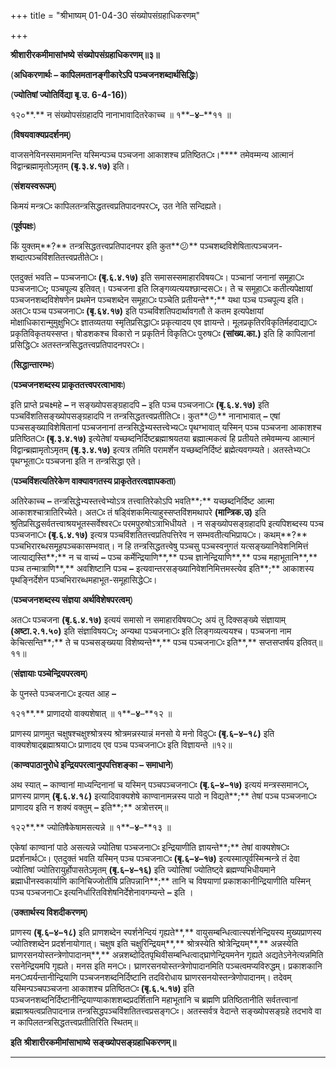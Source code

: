 +++
title = "श्रीभाष्यम् 01-04-30 संख्योपसंग्रहाधिकरणम्"

+++
<div claऽऽ="elementor-widget-container">

**श्रीशारीरकमीमासांभष्ये** **संख्योपसंग्रहाधिकरणम्॥३॥**

(**अधिकरणार्थः – कापिलमतानङ्गीकारेऽपि पञ्चजनशब्दार्थसिद्धिः**)

(**ज्योतिषां ज्योतिर्विद्या बृ.उ. 6-4-16)**)

१२०**.** न संख्योपसंग्रहादपि नानाभावादितरेकाच्च ॥ १**–**४**–**११ ॥

(**विषयवाक्यप्रदर्शनम्**)

वाजसनेयिनस्समामनन्ति यस्मिन्पञ्च पञ्चजना आकाशश्च प्रतिष्ठित**ः**।**** तमेवम्मन्य आत्मानं विद्वान्ब्रह्मामृतोऽमृतम् **(**बृ**.**३**.**४**.**१७**)** इति।

(**संशयस्वरूपम्**)

किमयं मन्त्र**ः** कापिलतन्त्रसिद्धतत्त्वप्रतिपादनपर**ः,** उत नेति सन्दिह्यते।

(**पूर्वपक्षः**)

किं युक्तम्**?** तन्त्रसिद्धतत्त्वप्रतिपादनपर इति कुत**😕** पञ्चशब्दविशेषितात्पञ्चजन-शब्दात्पञ्चविंशतितत्त्वप्रतीते**ः**।

एतदुक्तं भवति **–** पञ्चजना**ः** **(**बृ**.**६**.**४**.**१७**)** इति समासस्समाहारविषय**ः**। पञ्चानां जनानां समूहा**ः** पञ्चजना**ः;** पञ्चपूल्य इतिवत्। पञ्चजना इति लिङ्गव्यत्ययश्छान्दस**ः**। ते च समूहा**ः** कतीत्यपेक्षायां पञ्चजनशब्दविशेषणेन प्रथमेन पञ्चशब्देन समूहा**ः** पञ्चेति प्रतीयन्ते**;** यथा पञ्च पञ्चपूल्य इति। अत**ः** पञ्च पञ्चजना**ः** **(**बृ**.**६४**.**१७**)** इति पञ्चविंशतिपदार्थावगतौ ते कतम इत्यपेक्षायां मोक्षाधिकारान्मुमुक्षुभि**ः** ज्ञातव्यतया स्मृतिप्रसिद्धा**ः** प्रकृत्यादय एव ज्ञायन्ते। मूलप्रकृतिरविकृतिर्महदाद्या**ः** प्रकृतिविकृतयस्सप्त। षोडशकश्च विकारो न प्रकृतिर्न विकृति**ः** पुरुष**ः** **(**सांख्य**.**का**.)** इति हि कापिलानां प्रसिद्धि**ः** अतस्तन्त्रसिद्धतत्त्वप्रतिपादनपर**ः**।

(**सिद्धान्तारम्भः**)

(**पञ्चजनशब्दस्य प्राकृततत्त्वपरत्वाभावः**)

इति प्राप्ते प्रचक्ष्महे **–** न सङ्ख्योपसङ्ग्रहादपि **–** इति पञ्च पञ्चजना**ः** **(**बृ**.**६**.**४**.**१७**)** इति पञ्चविंशतिसङ्ख्योपसङ्ग्रहादपि न तन्त्रसिद्धतत्त्वप्रतीति**ः**। कुत**😕** नानाभावात् **–** एषां पञ्चसङ्ख्याविशेषितानां पञ्चजनानां तन्त्रसिद्धेभ्यस्तत्त्वेभ्य**ः** पृथग्भावात् यस्मिन् पञ्च पञ्चजना आकाशश्च प्रतिष्ठित**ः** **(**बृ**.**३**.**४**.**१७**)** इत्येतेषां यच्छब्दनिर्दिष्टब्रह्माश्रयतया ब्रह्मात्मकत्वं हि प्रतीयते तमेवम्मन्य आत्मानं विद्वान्ब्रह्मामृतोऽमृतम् **(**बृ**.**३**.**४**.**१७**)** इत्यत्र तमिति परामर्शेन यच्छब्दनिर्दिष्टं ब्रह्मेत्यवगम्यते। अतस्तेभ्य**ः** पृथग्भूता**ः** पञ्चजना इति न तन्त्रसिद्धा एते।

(**पञ्चविंशत्यतिरेकेण वाक्यावगतस्य प्राकृतेतरत्वज्ञापकता**)

अतिरेकाच्च **–** तन्त्रसिद्धेभ्यस्तत्त्वेभ्योऽत्र तत्त्वातिरेकोऽपि भवति**;** यच्छब्दनिर्दिष्ट आत्मा आकाशश्चात्रातिरिच्येते। अत**ः** तं षड्विंशकमित्याहुस्सप्तविंशमथापरे **(**मान्त्रिक**.**उ**)** इति श्रुतिप्रसिद्धसर्वतत्त्वाश्रयभूतस्सर्वेश्वर**ः** परमपुरुषोऽत्राभिधीयते । न सङ्ख्योपसङ्ग्रहादपि इत्यपिशब्दस्य पञ्च पञ्चजना**ः** **(**बृ**.**६**.**४**.**१७**)** इत्यत्र पञ्चविंशतितत्त्वप्रतिपत्तिरेव न सम्भवतीत्यभिप्राय**ः**। कथम्**?** पञ्चभिरारब्धसमूहपञ्चकासम्भवात्। न हि तन्त्रसिद्धतत्त्वेषु पञ्चसु पञ्चस्वनुगतं यत्सङ्ख्यानिवेशनिमित्तं जात्याद्यस्ति**;** न च वाच्यं **–** पञ्च कर्मेन्द्रियाणि**,** पञ्च ज्ञानेन्द्रियाणि**,** पञ्च महाभूतानि**,** पञ्च तन्मात्राणि**,** अवशिष्टानि पञ्च **–** इत्यवान्तरसङ्ख्यानिवेशनिमित्तमस्त्येव इति**;** आकाशस्य पृथङ्निर्देशेन पञ्चभिरारब्धमहाभूत-समूहासिद्धे**ः**।

(**पञ्चजनशब्दस्य संज्ञया अर्थविशेषपरत्वम्**)

अत**ः** पञ्चजना **(**बृ**.**६**.**४**.**१७**)** इत्ययं समासो न समाहारविषय**ः;** अयं तु दिक्सङ्ख्ये संज्ञायाम् **(**अष्टा**.**२**.**१**.**५०**)** इति संज्ञाविषय**ः;** अन्यथा पञ्चजना**ः** इति लिङ्गव्यत्ययश्च। पञ्चजना नाम केचित्सन्ति**;** ते च पञ्चसङ्ख्यया विशेष्यन्ते**,** पञ्च पञ्चजना**ः** इति**,** सप्तसप्तर्षय इतिवत्॥११॥

(**संज्ञायाः पञ्चेन्द्रियपरत्वम्**)

के पुनस्ते पञ्चजना**ः** इत्यत आह **–**

१२१**.** प्राणादयो वाक्यशेषात् ॥ १**–**४**–**१२ ॥

प्राणस्य प्राणमुत चक्षुषश्चक्षुश्श्रोत्रस्य श्रोत्रमन्नस्यान्नं मनसो ये मनो विदु**ः** **(**बृ**.**६**–**४**–**१८**)** इति वाक्यशेषाद्ब्रह्माश्रया**ः** प्राणादय एव पञ्च पञ्चजना**ः** इति विज्ञायन्ते ॥१२॥

(**काण्वपाठानुरोधे इन्द्रियपरत्वानुपपत्तिशङ्का – समाधाने**)

अथ स्यात् **–** काण्वानां माध्यन्दिनानां च यस्मिन् पञ्चपञ्चजना**ः** **(**बृ**.**६**–**४**–**१७**)** इत्ययं मन्त्रस्समान**ः,** प्राणस्य प्राणम् **(**बृ**.**६**.**४**.**१८**)** इत्यादिवाक्यशेषे काण्वानामन्नस्य पाठो न विद्यते**;** तेषां पञ्च पञ्चजना**ः** प्राणादय इति न शक्यं वक्तुम् **–** इति**;** अत्रोत्तरम्॥

१२२**.** ज्योतिषैकेषामसत्यन्ने ॥ १**–**४**–**१३ ॥

एकेषां काण्वानां पाठे असत्यन्ने ज्योतिषा पञ्चजना**ः** इन्द्रियाणीति ज्ञायन्ते**;** तेषां वाक्यशेष**ः** प्रदर्शनार्थ**ः**। एतदुक्तं भवति यस्मिन् पञ्च पञ्चजना**ः** **(**बृ**.**६**–**४**–**१७**)** इत्यस्मात्पूर्वस्मिन्मन्त्रे तं देवा ज्योतिषां ज्योतिरायुर्होपासतेऽमृतम् **(**बृ**.**६**–**४**–**१६**)** इति ज्योतिषां ज्योतिष्ट्वे ब्रह्मण्यभिधीयमाने ब्रह्माधीनस्वकार्याणि कानिचिज्जोतींषि प्रतिपन्नानि**;** तानि च विषयाणां प्रकाशकानीन्द्रियाणीति यस्मिन् पञ्च पञ्चजना**ः** इत्यनिर्धारितविशेषनिर्देशेनावगम्यन्ते **–** इति ।

(**उक्तार्थस्य विशदीकरणम्**)

प्राणस्य **(**बृ**.**६**–**४**–**१८**)** इति प्राणशब्देन स्पर्शनेन्दियं गृह्यते**,** वायुसम्बन्धित्वात्स्पर्शनेन्द्रियस्य मुख्यप्राणस्य ज्योतिश्शब्देन प्रदर्शनायोगात्। चक्षुष इति चक्षुरिन्द्रियम्**,** श्रोत्रस्येति श्रोत्रेन्द्रियम्**,** अन्नस्येति घ्राणरसनयोस्तन्त्रेणोपादानम्**,** अन्नशब्दोदितपृथिवीसम्बन्धित्वाद्घ्राणेन्द्रियमनेन गृह्यते अद्यतेऽनेनेत्यन्नमिति रसनेन्द्रियमपि गृह्यते। मनस इति मन**ः**। घ्राणरसनयोस्तन्त्रेणोपादानमिति पञ्चत्वमप्यविरुद्धम्। प्रकाशकानि मन**ः**पर्यन्तानीन्द्रियाणि पञ्चजनशब्दनिर्दिष्टानि तदविरोधाय घ्राणरसनयोस्तन्त्रेणोपादानम्। तदेवम् यस्मिन्पञ्चपञ्चजना आकाशश्च प्रतिष्ठित**ः** **(**बृ**.**६**.**५**.**१७**)** इति पञ्चजनशब्दनिर्दिष्टानीन्द्रियाण्याकाशशब्दप्रदर्शितानि महाभूतानि च ब्रह्मणि प्रतिष्ठितानीति सर्वतत्त्वानां ब्रह्माश्रयत्वप्रतिपादनान्न तन्त्रसिद्धपञ्चविंशतितत्त्वप्रसङ्ग**ः**। अतस्सर्वत्र वेदान्ते सङ्ख्योपसङ्ग्रहे तदभावे वा न कापिलतन्त्रसिद्धतत्त्वप्रतीतिरिति स्थितम्॥

**इति** **श्रीशारीरकमीमांसाभाष्ये** **सङ्ख्योपसङ्ग्रहाधिकरणम्॥**

****

</div>
